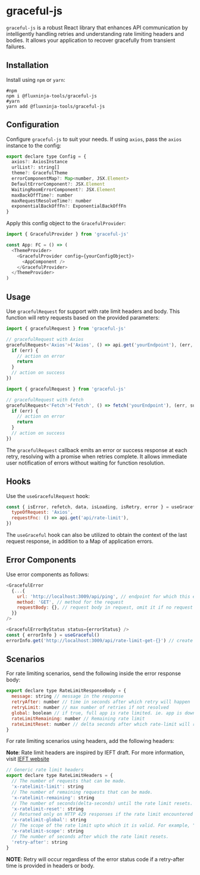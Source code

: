 # graceful-js

`graceful-js` is a robust React library that enhances API communication by intelligently handling retries and understanding rate limiting headers and bodies. It allows your application to recover gracefully from transient failures.

## Installation

Install using `npm` or `yarn`:

```shell
#npm
npm i @fluxninja-tools/graceful-js
#yarn
yarn add @fluxninja-tools/graceful-js
```

## Configuration

Configure `graceful-js` to suit your needs. If using `axios`, pass the `axios` instance to the config:

```javascript
export declare type Config = {
  axios?: AxiosInstance
  urlList?: string[]
  theme?: GracefulTheme
  errorComponentMap?: Map<number, JSX.Element>
  DefaultErrorComponent?: JSX.Element
  WaitingRoomErrorComponent?: JSX.Element
  maxBackOffTime?: number
  maxRequestResolveTime?: number
  exponentialBackOffFn?: ExponentialBackOffFn
}
```

Apply this config object to the `GracefulProvider`:

```javascript
import { GracefulProvider } from 'graceful-js'

const App: FC = () => (
  <ThemeProvider>
    <GracefulProvider config={yourConfigObject}>
      <AppComponent />
    </GracefulProvider>
  </ThemeProvider>
)
```

## Usage

Use `gracefulRequest` for support with rate limit headers and body. This function will retry requests based on the provided parameters:

```javascript
import { gracefulRequest } from 'graceful-js'

// gracefulRequest with Axios
gracefulRequest<'Axios'>('Axios', () => api.get('yourEndpoint'), (err, success) => {
  if (err) {
    // action on error
    return
  }
  // action on success
})
```

```javascript
import { gracefulRequest } from 'graceful-js'

// gracefulRequest with Fetch
gracefulRequest<'Fetch'>('Fetch', () => fetch('yourEndpoint'), (err, success) => {
  if (err) {
    // action on error
    return
  }
  // action on success
})
```

The `gracefulRequest` callback emits an error or success response at each retry, resolving with a promise when retries complete. It allows immediate user notification of errors without waiting for function resolution.

## Hooks

Use the `useGracefulRequest` hook:

```javascript
const { isError, refetch, data, isLoading, isRetry, error } = useGracefulRequest<'Axios'>({
  typeOfRequest: 'Axios',
  requestFnc: () => api.get('api/rate-limit'),
})
```

The `useGraceful` hook can also be utilized to obtain the context of the last request response, in addition to a Map of application errors.

## Error Components

Use error components as follows:

```javascript
<GracefulError
  {...{
    url: 'http://localhost:3009/api/ping', // endpoint for which this error component is rendering
    method: 'GET', // method for the request
    requestBody: {}, // request body in request, omit it if no request body
  }}
/>
```

```javascript
<GracefulErrorByStatus status={errorStatus} />
const { errorInfo } = useGraceful()
errorInfo.get('http://localhost:3009/api/rate-limit-get-{}') // create key with url + lowercase method + requestBody (if no request body add {})
```

## Scenarios

For rate limiting scenarios, send the following inside the error response body:

```javascript
export declare type RateLimitResponseBody = {
  message: string // message in the response
  retryAfter: number // time in seconds after which retry will happen
  retryLimit: number // max number of retries if not resolved
  global: boolean // if true, full app is rate limited. ie. app is down
  rateLimitRemaining: number // Remaining rate limit
  rateLimitReset: number // delta seconds after which rate-limit will reset
}
```

For rate limiting scenarios using headers, add the following headers:

**Note**: Rate limit headers are inspired by IEFT draft. For more information, visit [IEFT website](https://www.ietf.org/archive/id/draft-polli-ratelimit-headers-02.html)

```javascript
// Generic rate limit headers
export declare type RateLimitHeaders = {
  // The number of requests that can be made.
  'x-ratelimit-limit': string
  // The number of remaining requests that can be made.
  'x-ratelimit-remaining': string
  // The number of seconds(delta-seconds) until the rate limit resets.
  'x-ratelimit-reset': string
  // Returned only on HTTP 429 responses if the rate limit encountered is the global rate limit (not per-route).
  'x-ratelimit-global': string
  // The scope of the rate limit upto which it is valid. For example, "user" or "bot".
  'x-ratelimit-scope': string
  // The number of seconds after which the rate limit resets.
  'retry-after': string
}
```

**NOTE**: Retry will occur regardless of the error status code if a retry-after time is provided in headers or body.
